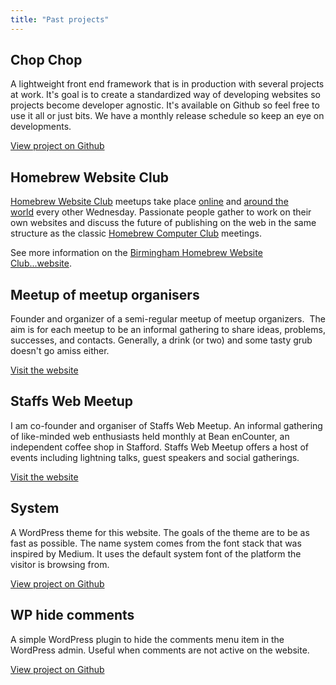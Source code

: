 ```yaml
---
title: "Past projects"
---
```


## Chop Chop

A lightweight front end framework that is in production with several projects at work. It's goal is to create a standardized way of developing websites so projects become developer agnostic. It's available on Github so feel free to use it all or just bits. We have a monthly release schedule so keep an eye on developments.

[View project on Github](https://github.com/getchopchop/chopchop)

## Homebrew Website Club

[Homebrew Website Club](https://indieweb.org/Homebrew_Website_Club) meetups take place [online](https://indieweb.org/IRC) and [around the world](https://indieweb.org/Homebrew_Website_Club#Meetings) every other Wednesday. Passionate people gather to work on their own websites and discuss the future of publishing on the web in the same structure as the classic [Homebrew Computer Club](https://en.wikipedia.org/wiki/Homebrew_Computer_Club) meetings.

See more information on the [Birmingham Homebrew Website Club...website](https://homebrewbrum.co.uk/).

## Meetup of meetup organisers

Founder and organizer of a semi-regular meetup of meetup organizers.  The aim is for each meetup to be an informal gathering to share ideas, problems, successes, and contacts. Generally, a drink (or two) and some tasty grub doesn't go amiss either.

[Visit the website](https://meetupofmeetup.commeetuporganisers.com/)

## Staffs Web Meetup

I am co-founder and organiser of Staffs Web Meetup. An informal gathering of like-minded web enthusiasts held monthly at Bean enCounter, an independent coffee shop in Stafford. Staffs Web Meetup offers a host of events including lightning talks, guest speakers and social gatherings.

[Visit the website](https://staffswebmeetup.co.uk/)

## System

A WordPress theme for this website. The goals of the theme are to be as fast as possible. The name system comes from the font stack that was inspired by Medium. It uses the default system font of the platform the visitor is browsing from.

[View project on Github](https://github.com/daveredfern/system)

## WP hide comments

A simple WordPress plugin to hide the comments menu item in the WordPress admin. Useful when comments are not active on the website.

[View project on Github](https://github.com/daveredfern/wp-hide-comment-menu)